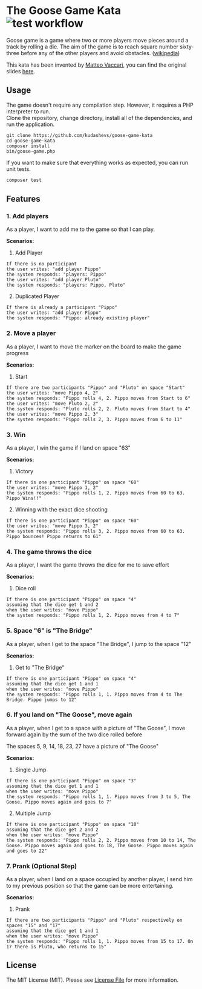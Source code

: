 # The Goose Game Kata ![test workflow](https://github.com/kudashevs/goose-game-kata/actions/workflows/run-tests.yml/badge.svg)
Goose game is a game where two or more players move pieces around a track by rolling a die. The aim of the game is to reach square number sixty-three before any of the other players and avoid obstacles. ([wikipedia](https://en.wikipedia.org/wiki/Game_of_the_Goose))

This kata has been invented by [Matteo Vaccari](https://github.com/xpmatteo), you can find the original slides [here](https://www.slideshare.net/pierodibello/il-dilettevole-giuoco-delloca-coding-dojo).

## Usage
The game doesn't require any compilation step. However, it requires a PHP interpreter to run.  
Clone the repository, change directory, install all of the dependencies, and run the application.
```shell
git clone https://github.com/kudashevs/goose-game-kata
cd goose-game-kata
composer install
bin/goose-game.php
```

If you want to make sure that everything works as expected, you can run unit tests.
```bash
composer test
```

## Features

### 1. Add players
As a player, I want to add me to the game so that I can play.

**Scenarios:**
1. Add Player
```cucumber
If there is no participant
the user writes: "add player Pippo"
the system responds: "players: Pippo"
the user writes: "add player Pluto"
the system responds: "players: Pippo, Pluto"
```

2. Duplicated Player
```cucumber
If there is already a participant "Pippo"
the user writes: "add player Pippo"
the system responds: "Pippo: already existing player"
```

### 2. Move a player
As a player, I want to move the marker on the board to make the game progress

**Scenarios:**
1. Start
```cucumber
If there are two participants "Pippo" and "Pluto" on space "Start"
the user writes: "move Pippo 4, 2"
the system responds: "Pippo rolls 4, 2. Pippo moves from Start to 6"
the user writes: "move Pluto 2, 2"
the system responds: "Pluto rolls 2, 2. Pluto moves from Start to 4"
the user writes: "move Pippo 2, 3"
the system responds: "Pippo rolls 2, 3. Pippo moves from 6 to 11"
```

### 3. Win
As a player, I win the game if I land on space "63"

**Scenarios:**
1. Victory
```cucumber
If there is one participant "Pippo" on space "60"
the user writes: "move Pippo 1, 2"
the system responds: "Pippo rolls 1, 2. Pippo moves from 60 to 63. Pippo Wins!!"
```

2. Winning with the exact dice shooting
```cucumber
If there is one participant "Pippo" on space "60"
the user writes: "move Pippo 3, 2"
the system responds: "Pippo rolls 3, 2. Pippo moves from 60 to 63. Pippo bounces! Pippo returns to 61"
```

### 4. The game throws the dice
As a player, I want the game throws the dice for me to save effort

**Scenarios:**
1. Dice roll
```cucumber
If there is one participant "Pippo" on space "4"
assuming that the dice get 1 and 2
when the user writes: "move Pippo"
the system responds: "Pippo rolls 1, 2. Pippo moves from 4 to 7"
```

### 5. Space "6" is "The Bridge"
As a player, when I get to the space "The Bridge", I jump to the space "12"

**Scenarios:**
1. Get to "The Bridge"
```cucumber
If there is one participant "Pippo" on space "4"
assuming that the dice get 1 and 1
when the user writes: "move Pippo"
the system responds: "Pippo rolls 1, 1. Pippo moves from 4 to The Bridge. Pippo jumps to 12"
```

### 6. If you land on "The Goose", move again
As a player, when I get to a space with a picture of "The Goose", I move forward again by the sum of the two dice rolled before

The spaces 5, 9, 14, 18, 23, 27 have a picture of "The Goose"

**Scenarios:**
1. Single Jump
```cucumber
If there is one participant "Pippo" on space "3"
assuming that the dice get 1 and 1
when the user writes: "move Pippo"
the system responds: "Pippo rolls 1, 1. Pippo moves from 3 to 5, The Goose. Pippo moves again and goes to 7"
```

2. Multiple Jump
```cucumber
If there is one participant "Pippo" on space "10"
assuming that the dice get 2 and 2
when the user writes: "move Pippo"
the system responds: "Pippo rolls 2, 2. Pippo moves from 10 to 14, The Goose. Pippo moves again and goes to 18, The Goose. Pippo moves again and goes to 22"
```

### 7. Prank (Optional Step)
As a player, when I land on a space occupied by another player, I send him to my previous position so that the game can be more entertaining.

**Scenarios:**
1. Prank
```cucumber
If there are two participants "Pippo" and "Pluto" respectively on spaces "15" and "17"
assuming that the dice get 1 and 1
when the user writes: "move Pippo"
the system responds: "Pippo rolls 1, 1. Pippo moves from 15 to 17. On 17 there is Pluto, who returns to 15"
```

## License

The MIT License (MIT). Please see [License File](LICENSE.md) for more information.

